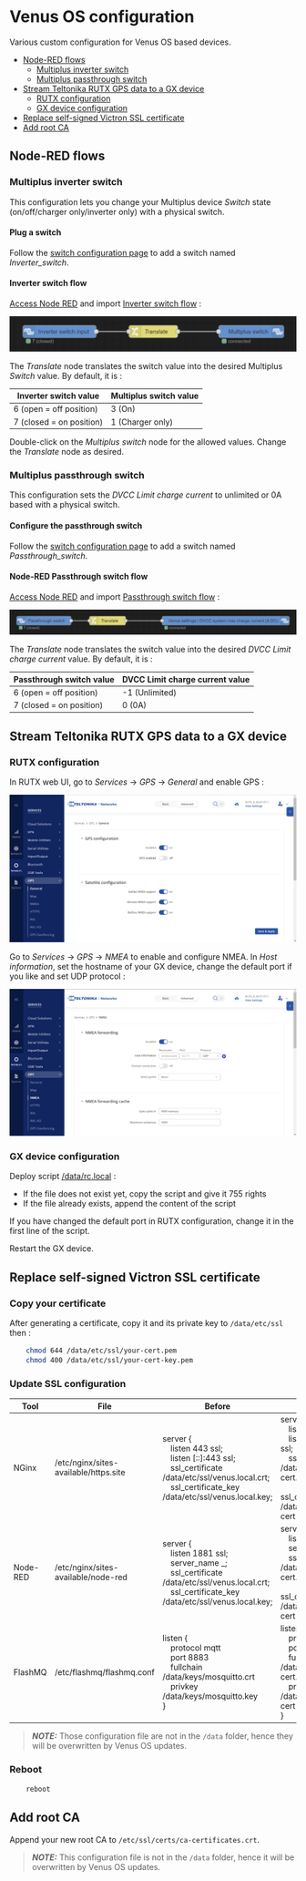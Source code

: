 # Venus OS configuration

Various custom configuration for Venus OS based devices.

<!-- TOC -->
* [Node-RED flows](#node-red-flows)
  * [Multiplus inverter switch](#multiplus-inverter-switch)
  * [Multiplus passthrough switch](#multiplus-passthrough-switch)
* [Stream Teltonika RUTX GPS data to a GX device](#stream-teltonika-rutx-gps-data-to-a-gx-device)
  * [RUTX configuration](#rutx-configuration)
  * [GX device configuration](#gx-device-configuration)
* [Replace self-signed Victron SSL certificate](#replace-self-signed-victron-ssl-certificate)
* [Add root CA](#add-root-ca)
<!-- TOC -->

## Node-RED flows

### Multiplus inverter switch

This configuration lets you change your Multiplus device *Switch* state (on/off/charger only/inverter only) with a physical switch.

#### Plug a switch

Follow the [switch configuration page](docs/Venus-OS_Configure-switch.md) to add a switch named *Inverter_switch*.

#### Inverter switch flow

[Access Node RED](docs/Venus-OS_Access_Node-RED.md) and import [Inverter switch flow](nodered/NodeRED-Inverter_switch_flow.json) :

![Node_RED_Inverter_switch_conf](docs/images/NodeRED-Inverter_switch_flow.png)

The *Translate* node translates the switch value into the desired Multiplus *Switch* value.
By default, it is :

| Inverter switch value    | Multiplus switch value |
|--------------------------|------------------------|
| 6 (open = off position)  | 3 (On)                 |
| 7 (closed = on position) | 1 (Charger only)       |

Double-click on the *Multiplus switch* node for the allowed values. Change the *Translate* node as desired.

### Multiplus passthrough switch

This configuration sets the *DVCC Limit charge current* to unlimited or 0A based with a physical switch.

#### Configure the passthrough switch

Follow the [switch configuration page](docs/Venus-OS_Configure-switch.md) to add a switch named *Passthrough_switch*.

#### Node-RED Passthrough switch flow

[Access Node RED](docs/Venus-OS_Access_Node-RED.md) and import [Passthrough switch flow](nodered/NodeRED-Passthrough_switch_flow.json) :

![Passthrough_switch_flow](docs/images/NodeRED-Passthrough_switch_flow.png)

The *Translate* node translates the switch value into the desired *DVCC Limit charge current* value.
By default, it is :

| Passthrough switch value | DVCC Limit charge current value |
|--------------------------|---------------------------------|
| 6 (open = off position)  | -1 (Unlimited)                  |
| 7 (closed = on position) | 0  (0A)                         |

## Stream Teltonika RUTX GPS data to a GX device

### RUTX configuration

In RUTX web UI, go to *Services* -> *GPS* -> *General* and enable GPS :

![](docs/images/RUTX_GPS_conf.png)

Go to *Services* -> *GPS* -> *NMEA* to enable and configure NMEA.
In *Host information*, set the hostname of your GX device, change the default port if you like and set UDP protocol :

![](docs/images/RUTX_NMEA_conf.png)

### GX device configuration

Deploy script [/data/rc.local](./shell/data/rc.local) :

- If the file does not exist yet, copy the script and give it 755 rights
- If the file already exists, append the content of the script

If you have changed the default port in RUTX configuration, change it in the first line of the script.

Restart the GX device.

## Replace self-signed Victron SSL certificate

### Copy your certificate

After generating a certificate, copy it and its private key to `/data/etc/ssl` then :

``` bash
    chmod 644 /data/etc/ssl/your-cert.pem
    chmod 400 /data/etc/ssl/your-cert-key.pem
```

### Update SSL configuration

| Tool     | File                                  | Before                                                                                                                                                                                      | After                                                                                                                                                                                                    |
|----------|---------------------------------------|---------------------------------------------------------------------------------------------------------------------------------------------------------------------------------------------|----------------------------------------------------------------------------------------------------------------------------------------------------------------------------------------------------------|
| NGinx    | /etc/nginx/sites-available/https.site | server {<br />&emsp;listen 443 ssl;<br />&emsp;listen [::]:443 ssl;<br />&emsp;ssl_certificate /data/etc/ssl/venus.local.crt;<br />&emsp;ssl_certificate_key /data/etc/ssl/venus.local.key; | server {<br />&emsp;listen 443 ssl;<br />&emsp;listen [::]:443 ssl;<br />&emsp;ssl_certificate /data/etc/ssl/your-cert.pem;<br />&emsp;ssl_certificate_key /data/etc/ssl/your-cert-key.pem; |
| Node-RED | /etc/nginx/sites-available/node-red   | server {<br />&emsp;listen 1881 ssl;<br />&emsp;server_name _;<br />&emsp;ssl_certificate /data/etc/ssl/venus.local.crt;<br />&emsp;ssl_certificate_key /data/etc/ssl/venus.local.key;      | server {<br />&emsp;listen 1881 ssl;<br />&emsp;server_name _;<br />&emsp;ssl_certificate /data/etc/ssl/your-cert.pem;<br />&emsp;ssl_certificate_key /data/etc/ssl/your-cert-key.pem;      |
| FlashMQ  | /etc/flashmq/flashmq.conf             | listen {<br />&emsp;protocol mqtt<br />&emsp;port 8883<br />&emsp;fullchain /data/keys/mosquitto.crt<br />&emsp;privkey /data/keys/mosquitto.key<br />}                                     | listen {<br />&emsp;protocol mqtt<br />&emsp;port 8883<br />&emsp;fullchain /data/etc/ssl/your-cert.pem<br />&emsp;privkey /data/etc/ssl/your-cert-key.pem<br />}                           |

> **_NOTE:_**  Those configuration file are not in the `/data` folder, hence they will be overwritten by Venus OS updates.

### Reboot

``` bash
    reboot
```

## Add root CA

Append your new root CA to `/etc/ssl/certs/ca-certificates.crt`.

> **_NOTE:_**  This configuration file is not in the `/data` folder, hence it will be overwritten by Venus OS updates.
